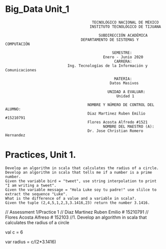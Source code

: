 # Big_Data Unit_1

                                           TECNOLÓGICO NACIONAL DE MÉXICO
                                          INSTITUTO TECNOLÓGICO DE TIJUANA

                                              SUBDIRECCIÓN ACADÉMICA
                                      DEPARTAMENTO DE SISTEMAS Y COMPUTACIÓN

                                                    SEMESTRE: 
                                                Enero - Junio 2020
                                                     CARRERA: 
                                Ing. Tecnologías de la Información y Comunicaciones

                                                     MATERIA:
                                                   Datos Masivos
                                          
                                                  UNIDAD A EVALUAR:
                                                      Unidad 1

                                         NOMBRE Y NÚMERO DE CONTROL DEL ALUMNO:
                                         Diaz Martinez Ruben Emilio #15210791
                                         Flores Acosta Alfredo #1521
                                                NOMBRE DEL MAESTRO (A):
                                         Dr. Jose Christian Romero Hernandez 
# Practices, Unit 1.

    Develop an algorithm in scala that calculates the radius of a circle.
    Develop an algorithm in scala that tells me if a number is a prime number.
    Given the variable bird = "tweet", use string interpolation to print "I am writing a tweet".
    Given the variable message = "Hola Luke soy tu padre!" use slilce to extract the sequence "Luke".
    What is the difference of a value and a variable in scala?.
    Given the tuple (2,4,5,1,2,3,3.1416,23) return the number 3.1416. 

// Assessment 1/Practice 1 // Diaz Martinez Ruben Emilio # 15210791
// Flores Acosta Alfreso # 152103
//1. Develop an algorithm in scala that calculates the radius of a circle

val c = 6

var radius = c/(2*3.1416)
